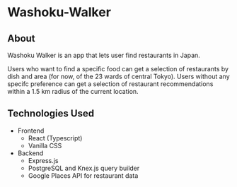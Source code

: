 # Washoku-Walker

## About

Washoku Walker is an app that lets user find restaurants in Japan.

Users who want to find a specific food can get a selection of restaurants by dish and area (for now, of the 23 wards of central Tokyo). Users without any specifc preference can get a selection of restaurant recommendations within a 1.5 km radius of the current location.

## Technologies Used

- Frontend
  - React (Typescript)
  - Vanilla CSS
- Backend
  - Express.js
  - PostgreSQL and Knex.js query builder
  - Google Places API for restaurant data
